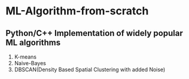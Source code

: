 # ML-Algorithm-from-scratch
## Python/C++ Implementation of widely popular ML algorithms


1. K-means
2. Naive-Bayes
3. DBSCAN(Density Based Spatial Clustering with added Noise)
